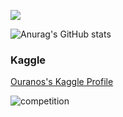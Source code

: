 
![](https://komarev.com/ghpvc/?username=IoannisNasios&color=blue)  


![Anurag's GitHub stats](https://github-readme-stats.vercel.app/api?username=IoannisNasios&show_icons=true&theme=algolia)  



### Kaggle

[Ouranos's Kaggle Profile](https://www.kaggle.com/ouranos)

![competition](https://road-to-kaggle-grandmaster.vercel.app/api/badges/ouranos/competition)



<!--
<p align="center">&nbsp;<img align="center" src="https://github-readme-stats.vercel.app/api?username=IoannisNasios&show_icons=true&theme=algolia)" alt="IoannisNasios" /></p>

[![Top Langs](https://github-readme-stats.vercel.app/api/top-langs/?username=IoannisNasios&layout=compact)](https://github.com/IoannisNasios/github-readme-stats)


**IoannisNasios/IoannisNasios** is a ✨ _special_ ✨ repository because its `README.md` (this file) appears on your GitHub profile.

Here are some ideas to get you started:

- 🔭 I’m currently working on ...
- 🌱 I’m currently learning ...
- 👯 I’m looking to collaborate on ...
- 🤔 I’m looking for help with ...
- 💬 Ask me about ...
- 📫 How to reach me: ...
- 😄 Pronouns: ...
- ⚡ Fun fact: ...
-->
